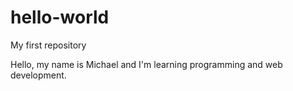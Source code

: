 # hello-world
My first repository

Hello, my name is Michael and I'm learning programming and web development.
